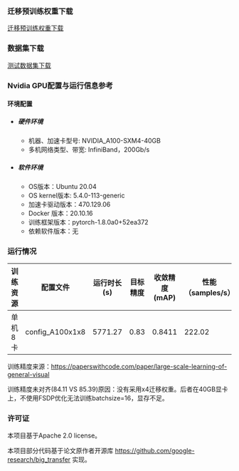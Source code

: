 ### 迁移预训练权重下载
[迁移预训练权重下载](https://storage.googleapis.com/bit_models/BiT-M-R152x2.npz)

### 数据集下载

[测试数据集下载](https://www.image-net.org/challenges/LSVRC/2012/)

### Nvidia GPU配置与运行信息参考
#### 环境配置

- ##### 硬件环境
    - 机器、加速卡型号: NVIDIA_A100-SXM4-40GB
    - 多机网络类型、带宽: InfiniBand，200Gb/s

- ##### 软件环境
   - OS版本：Ubuntu 20.04
   - OS kernel版本: 5.4.0-113-generic     
   - 加速卡驱动版本：470.129.06
   - Docker 版本：20.10.16
   - 训练框架版本：pytorch-1.8.0a0+52ea372
   - 依赖软件版本：无


### 运行情况
| 训练资源 | 配置文件        | 运行时长(s) | 目标精度 | 收敛精度(mAP) | 性能（samples/s） |
| -------- | --------------- | ----------- | -------- | ------------- | ----------------- |
| 单机8卡  | config_A100x1x8 | 5771.27 | 0.83  | 0.8411     | 222.02       |

训练精度来源：https://paperswithcode.com/paper/large-scale-learning-of-general-visual

训练精度未对齐(84.11 VS 85.39)原因：没有采用x4迁移权重。后者在40GB显卡上，不使用FSDP优化无法训练batchsize=16，显存不足。

### 许可证

本项目基于Apache 2.0 license。

本项目部分代码基于论文原作者开源库 https://github.com/google-research/big_transfer 实现。
